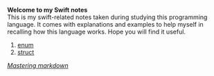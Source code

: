 **Welcome to my Swift notes**  
This is my swift-related notes taken during studying this programming language. It comes with explanations and examples to help myself in recalling how this language works. Hope you will find it useful.  
1. [enum](https://siewmeng.github.io/swift/file01_enum.html)
2. [struct](https://siewmeng.github.io/swift/file01_enum.html)
  
  
  
  
  
  
  
*[Mastering markdown](https://guides.github.com/features/mastering-markdown/)*
